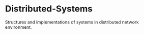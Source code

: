 # Distributed-Systems
 Structures and implementations of systems in distributed network environment.
